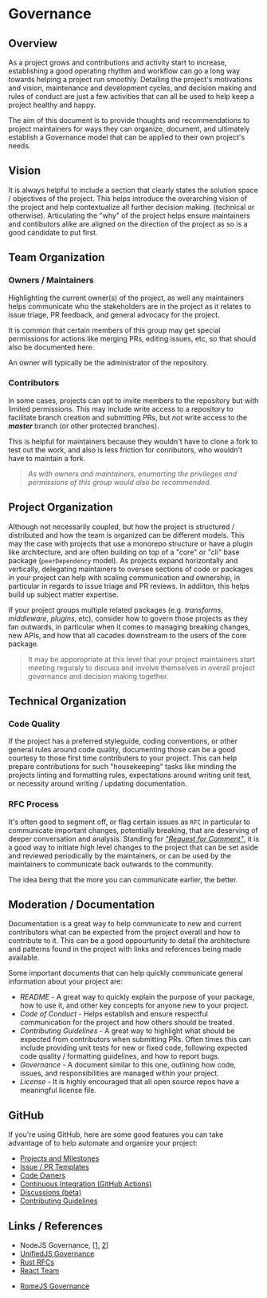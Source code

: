 # Governance

## Overview

As a project grows and contributions and activity start to increase, establishing a good operating rhythm and workflow can go a long way towards helping a project run smoothly.  Detailing the project's motivations and  vision, maintenance and development cycles, and decision making and rules of conduct are just a few activities that can all be used to help keep a project healthy and happy.

The aim of this document is to provide thoughts and recommendations to project maintainers for ways they can organize, document, and ultimately establish a Governance model that can be applied to their own project's needs.

## Vision
It is always helpful to include a section that clearly states the solution space / objectives of the project.  This helps introduce the overarching vision of the project and help contextualize all further decision making.  (technical or otherwise).  Articulating the "why" of the project helps ensure maintainers and contibutors alike are aligned on the direction of the project as so is a good candidate to put first.

## Team Organization

### Owners / Maintainers
Highlighting the current owner(s) of the project, as well any maintainers helps communicate who the stakeholders are in the project as it relates to issue triage, PR feedback, and general advocacy for the project.

It is common that certain members of this group may get special permissions for actions like merging PRs, editing issues, etc, so that should also be documented here.  

An owner will typically be the administrator of the repository.

### Contributors
In some cases, projects can opt to invite members to the repository but with limited permissions.  This may include write access to a repository to facilitate branch creation and submitting PRs, but _not_ write access to the _**master**_ branch (or other protected branches).  

This is helpful for maintainers because they wouldn't have to clone a fork to test out the work, and also is less friction for conributors, who wouldn't have to maintain a fork.

> _As with owners and maintainers, enumarting the privileges and permissions of this group would also be recommended._

## Project Organization
Although not necessarily coupled, but how the project is structured / distributed and how the team is organized can be different models.  This may the case with projects that use a monorepo structure or have a plugin like architecture, and are often building on top of a "core" or "cli" base package (`peerDependency` model).  As projects expand horizontally and vertically, delegating maintainers to oversee sections of code or packages in your project can help with scaling communication and ownership, in particular in regards to issue triage and PR reviews.  In addiiton, this helps build up subject matter expertise.

If your project groups multiple related packages (e.g. _transforms_, _middleware_, _plugins_, etc), consider how to govern those projects as they fan outwards, in particular when it comes to managing breaking changes, new APIs, and how that all cacades downstream to the users of the core package.

> It may be apporopriate at this level that your project maintainers start meeting reguraly to discuss and involve themselves in overall project governance and decision making together.


## Technical Organization

### Code Quality 
If the project has a preferred styleguide, coding conventions, or other general rules around code quality, documenting those can be a good courtesy to those first time contributers to your project.  This can help prepare  contributions for such "housekeeping" tasks like minding the projects linting and formatting rules, expectations around writing unit test, or necessity around writing / updating documentation.

### RFC Process
It's often good to segment off, or flag certain issues as `RFC` in particular to communicate important changes, potentially breaking, that are deserving of deeper conversation and analysis.  Standing for [_"Request for Comment"_](https://en.wikipedia.org/wiki/Request_for_Comments), it is a good way to initiate high level changes to the project that can be set aside and reviewed periodically by the maintainers, or can be used by the maintainers to communicate back outwards to the community.

The idea being that the more you can communicate earlier, the better.

## Moderation / Documentation
Documentation is a great way to help communicate to new and current contributors what can be expected from the project overall and how to contribute to it.  This can be a good oppourtunity to detail the architecture and patterns found in the project with links and references being made available. 

Some important documents that can help quickly communicate general information about your project are:
* _README_ - A great way to quickly explain the purpose of your package, how to use it, and other key concepts for anyone new to your project.
* _Code of Conduct_ - Helps establish and ensure respectful communication for the project and how others should be treated.
* _Contributing Guidelines_ - A great way to highlight what should be expected from contributors when submitting PRs.  Often times this can include providing unit tests for new or fixed code, following expected code quality / formatting guidelines, and how to report bugs.
* _Governance_ - A document similar to this one, outlining how code, issues, and responsibilities are managed within your project.
* _License_ - It is highly encouraged that all open source repos have a meaningful license file.

## GitHub
If you're using GitHub, here are some good features you can take advantage of to help automate and organize your project:
- [Projects and Milestones](https://github.com/features/project-management/)
- [Issue / PR Templates](https://github.blog/2016-02-17-issue-and-pull-request-templates/)
- [Code Owners](https://github.blog/2017-07-06-introducing-code-owners/)
- [Continuous Integration (GitHub Actions)](https://github.blog/2019-08-08-github-actions-now-supports-ci-cd/)
- [Discussions (beta)](https://github.com/dear-github/dear-github/issues/44)
- [Contributing Guidelines](https://github.blog/2012-09-17-contributing-guidelines/)

## Links / References
* NodeJS Governance, [[1](https://github.com/nodejs/node/blob/master/GOVERNANCE.md), [2](https://github.com/nodejs/node/blob/master/GOVERNANCE.md)]
* [UnifiedJS Governance](https://github.com/unifiedjs/collective#readme)
* [Rust RFCs](https://github.com/rust-lang/rfcs)
* [React Team](https://reactjs.org/community/team.html)
- [RomeJS Governance](https://github.com/romejs/rome/blob/main/GOVERNANCE.md)
